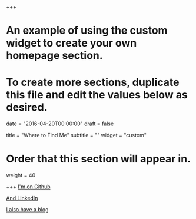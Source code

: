 +++
# An example of using the custom widget to create your own homepage section.
# To create more sections, duplicate this file and edit the values below as desired.

date = "2016-04-20T00:00:00"
draft = false

title = "Where to Find Me"
subtitle = ""
widget = "custom"

# Order that this section will appear in.
weight = 40

+++
[I'm on Github](http://www.github.com/sdbedi)

[And LinkedIn](http://www.linkedin.com/in/sheelbedi)

[I also have a blog](http://www.medium.com/@sheelbedi)
